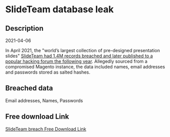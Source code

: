 # SlideTeam database leak

## Description

2021-04-06

In April 2021, the &quot;world’s largest collection of pre-designed presentation slides&quot; <a href="https://news.kaduu.ch/2022/08/25/worlds-largest-supplier-of-powerpoint-content-hacked/" target="_blank" rel="noopener">SlideTeam had 1.4M records breached and later published to a popular hacking forum the following year</a>. Allegedly sourced from a compromised Magento instance, the data included names, email addresses and passwords stored as salted hashes.

## Breached data

Email addresses, Names, Passwords

## Free download Link

[SlideTeam breach Free Download Link](https://link-to.net/1229997/116.39178288020224/dynamic/?r=aHR0cHM6Ly93d3cubWVkaWFmaXJlLmNvbS92aWV3L054TnBQdVVSQ1hLOWVlZC9zbGlkZXRlYW0ubmV0L2ZpbGU=)